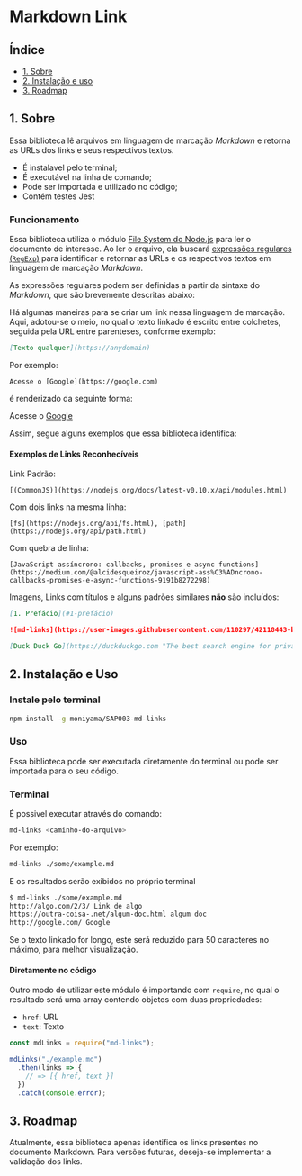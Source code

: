 # Markdown Link

## Índice

* [1. Sobre](#1-sobre)
* [2. Instalação e uso](#2-instalação-e-uso)
* [3. Roadmap](#3-roadmap)

## 1. Sobre

Essa biblioteca lê arquivos em linguagem de marcação *Markdown* e retorna as URLs dos links e seus respectivos textos.

* É instalavel pelo terminal;
* É executável na linha de comando;
* Pode ser importada e utilizado no código;
* Contém testes Jest

### Funcionamento

Essa biblioteca utiliza o módulo [File System do Node.js](https://nodejs.org/api/fs.html) para ler o documento de interesse. Ao ler o arquivo, ela buscará [expressões regulares
(`RegExp`)](https://developer.mozilla.org/pt-BR/docs/Web/JavaScript/Guide/Regular_Expressions) para identificar e retornar as URLs e os respectivos textos em linguagem de marcação *Markdown*.

As expressões regulares podem ser definidas a partir da sintaxe  do *Markdown*, que são brevemente descritas abaixo:

Há algumas maneiras para se criar um link nessa linguagem de marcação. Aqui, adotou-se o meio, no qual o texto linkado é escrito entre colchetes, seguida pela URL entre parenteses, conforme exemplo:

```md
[Texto qualquer](https://anydomain)
```

Por exemplo:

`Acesse o [Google](https://google.com)`

é renderizado da seguinte forma:

Acesse o [Google](https://google.com)

Assim, segue alguns exemplos que essa biblioteca identifica:

#### Exemplos de Links Reconhecíveis

Link Padrão:

`[(CommonJS)](https://nodejs.org/docs/latest-v0.10.x/api/modules.html)`

Com dois links na mesma linha:

`[fs](https://nodejs.org/api/fs.html), [path](https://nodejs.org/api/path.html)`

Com quebra de linha:

`[JavaScript assíncrono: callbacks, promises e async
  functions](https://medium.com/@alcidesqueiroz/javascript-ass%C3%ADncrono-callbacks-promises-e-async-functions-9191b8272298)`

Imagens, Links com títulos e alguns padrões similares **não** são incluídos:

```md
[1. Prefácio](#1-prefácio)

![md-links](https://user-images.githubusercontent.com/110297/42118443-b7a5f1f0-7bc8-11e8-96ad-9cc5593715a6.jpg)

[Duck Duck Go](https://duckduckgo.com "The best search engine for privacy")
```

## 2. Instalação e Uso

### Instale pelo terminal

```sh
npm install -g moniyama/SAP003-md-links
```

### Uso

Essa biblioteca pode ser executada diretamente do terminal ou pode ser importada para o seu código.

### Terminal

É possivel executar através do comando:

```sh
md-links <caminho-do-arquivo>
```

Por exemplo:

```sh
md-links ./some/example.md
```

E os resultados serão exibidos no próprio terminal

```sh
$ md-links ./some/example.md
http://algo.com/2/3/ Link de algo
https://outra-coisa-.net/algum-doc.html algum doc
http://google.com/ Google
```

Se o texto linkado for longo, este será reduzido para 50 caracteres no máximo, para melhor visualização.

#### Diretamente no código

Outro modo de utilizar este módulo é importando com `require`, no qual o resultado será uma array contendo objetos com duas propriedades:

* `href`: URL
* `text`: Texto

```js
const mdLinks = require("md-links");

mdLinks("./example.md")
  .then(links => {
    // => [{ href, text }]
  })
  .catch(console.error);
```

## 3. Roadmap

Atualmente, essa biblioteca apenas identifica os links presentes no documento Markdown. Para versões futuras, deseja-se implementar a validação dos links.
